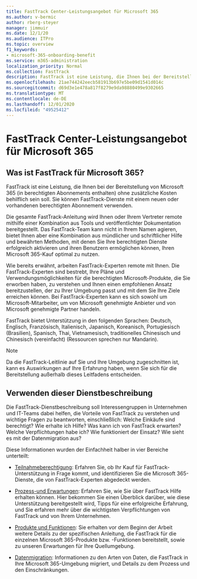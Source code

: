 ```yaml
---
title: FastTrack Center-Leistungsangebot für Microsoft 365
ms.author: v-bermic
author: rberg-steyer
manager: jimmuir
ms.date: 12/1/20
ms.audience: ITPro
ms.topic: overview
f1_keywords:
- microsoft-365-onboarding-benefit
ms.service: m365-administration
localization_priority: Normal
ms.collection: FastTrack
description: FastTrack ist eine Leistung, die Ihnen bei der Bereitstellung von Microsoft 365 (in berechtigten Abonnements enthalten) ohne zusätzliche Kosten behilflich sein soll. Sie können FastTrack-Dienste mit einem neuen oder vorhandenen berechtigten Abonnement verwenden.
ms.openlocfilehash: 21ae744242eecb581913b697e5be09d1541d014c
ms.sourcegitcommit: d69d3e1e478a817f8279e9da98880499e9302665
ms.translationtype: MT
ms.contentlocale: de-DE
ms.lasthandoff: 12/01/2020
ms.locfileid: "49525412"
---
```

# <a name="fasttrack-center-benefit-for-microsoft-365"></a>FastTrack Center-Leistungsangebot für Microsoft 365

## <a name="what-is-fasttrack-for-microsoft-365"></a>Was ist FastTrack für Microsoft 365?

FastTrack ist eine Leistung, die Ihnen bei der Bereitstellung von Microsoft 365 (in berechtigten Abonnements enthalten) ohne zusätzliche Kosten behilflich sein soll. Sie können FastTrack-Dienste mit einem neuen oder vorhandenen berechtigten Abonnement verwenden.

Die gesamte FastTrack-Anleitung wird Ihnen oder Ihrem Vertreter remote mithilfe einer Kombination aus Tools und veröffentlichter Dokumentation bereitgestellt. Das FastTrack-Team kann nicht in Ihrem Namen agieren, bietet Ihnen aber eine Kombination aus mündlicher und schriftlicher Hilfe und bewährten Methoden, mit denen Sie Ihre berechtigten Dienste erfolgreich aktivieren und ihren Benutzern ermöglichen können, Ihren Microsoft 365-Kauf optimal zu nutzen.

Wie bereits erwähnt, arbeiten FastTrack-Experten remote mit Ihnen. Die FastTrack-Experten sind bestrebt, Ihre Pläne und Verwendungsmöglichkeiten für die berechtigten Microsoft-Produkte, die Sie erworben haben, zu verstehen und Ihnen einen empfohlenen Ansatz bereitzustellen, der zu Ihrer Umgebung passt und mit dem Sie Ihre Ziele erreichen können. Bei FastTrack-Experten kann es sich sowohl um Microsoft-Mitarbeiter, um von Microsoft genehmigte Anbieter und von Microsoft genehmigte Partner handeln.

FastTrack bietet Unterstützung in den folgenden Sprachen: Deutsch, Englisch, Französisch, Italienisch, Japanisch, Koreanisch, Portugiesisch (Brasilien), Spanisch, Thai, Vietnamesisch, traditionelles Chinesisch und Chinesisch (vereinfacht) (Ressourcen sprechen nur Mandarin).

> [!NOTE]
> Da die FastTrack-Leitlinie auf Sie und Ihre Umgebung zugeschnitten ist, kann es Auswirkungen auf Ihre Erfahrung haben, wenn Sie sich für die Bereitstellung außerhalb dieses Leitfadens entscheiden.

## <a name="how-to-use-this-service-description"></a>Verwenden dieser Dienstbeschreibung

Die FastTrack-Dienstbeschreibung soll Interessengruppen in Unternehmen und IT-Teams dabei helfen, die Vorteile von FastTrack zu verstehen und wichtige Fragen zu beantworten, einschließlich: Welche Einkäufe sind berechtigt? Wie erhalte ich Hilfe? Was kann ich von FastTrack erwarten? Welche Verpflichtungen habe ich? Wie funktioniert der Einsatz? Wie sieht es mit der Datenmigration aus?

Diese Informationen wurden der Einfachheit halber in vier Bereiche unterteilt:

  - [Teilnahmeberechtigung](eligibility.md): Erfahren Sie, ob Ihr Kauf für FastTrack-Unterstützung in Frage kommt, und identifizieren Sie die Microsoft 365-Dienste, die von FastTrack-Experten abgedeckt werden.

  - [Prozess-und Erwartungen](process-and-expectations.md): Erfahren Sie, wie Sie über FastTrack Hilfe erhalten können. Hier bekommen Sie einen Überblick darüber, wie diese Unterstützung bereitgestellt wird, Tipps für eine erfolgreiche Erfahrung, und Sie erfahren mehr über die wichtigsten Verpflichtungen von FastTrack und von Ihrem Unternehmen.

  - [Produkte und Funktionen](products-and-capabilities.md): Sie erhalten vor dem Beginn der Arbeit weitere Details zu der spezifischen Anleitung, die FastTrack für die einzelnen Microsoft 365-Produkte bzw. -Funktionen bereitstellt, sowie zu unseren Erwartungen für Ihre Quellumgebung.

  - [Datenmigration](data-migration.md): Informationen zu den Arten von Daten, die FastTrack in Ihre Microsoft 365-Umgebung migriert, und Details zu dem Prozess und den Einschränkungen.
